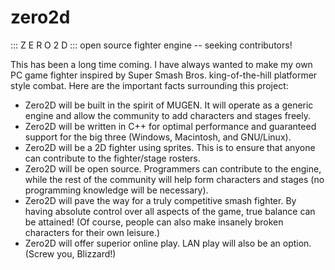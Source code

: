 # zero2d
::: Z E R O 2 D ::: open source fighter engine -- seeking contributors!

This has been a long time coming. I have always wanted to make my own PC game fighter inspired by Super Smash Bros. 
king-of-the-hill platformer style combat. Here are the important facts surrounding this project:

* Zero2D will be built in the spirit of MUGEN. 
It will operate as a generic engine and allow the community to add characters and stages freely.
* Zero2D will be written in C++ for optimal performance and guaranteed support for the big three (Windows, Macintosh, and GNU/Linux).
* Zero2D will be a 2D fighter using sprites. 
This is to ensure that anyone can contribute to the fighter/stage rosters.
* Zero2D will be open source. Programmers can contribute to the engine, while the rest of the community will help form characters and stages (no programming knowledge will be necessary).
* Zero2D will pave the way for a truly competitive smash fighter. 
By having absolute control over all aspects of the game, true balance can be attained! (Of course, people can also make insanely broken characters for their own leisure.)
* Zero2D will offer superior online play. LAN play will also be an option. (Screw you, Blizzard!)
